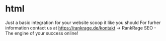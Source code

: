 # html
Just a basic integration for your website scoop it like you should
For furher information contact us at https://rankrage.de/kontakt -> RankRage SEO - The engine of your success online!

